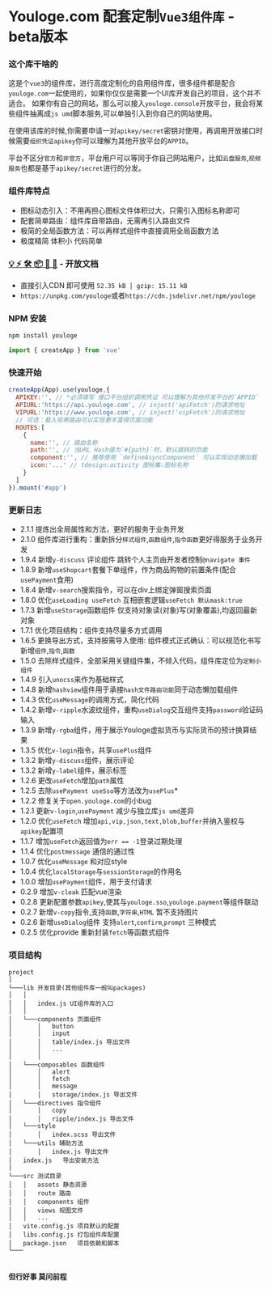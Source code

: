 # Youloge.com 配套定制`Vue3组件库` - beta版本

### 这个库干啥的

这是个`vue3`的组件库，进行高度定制化的自用组件库，很多组件都是配合`youloge.com`一起使用的，如果你仅仅是需要一个UI库开发自己的项目，这个并不适合。
如果你有自己的网站，那么可以接入`youloge.console`开放平台，我会将某些组件抽离成`js umd`脚本服务,可以单独引入到你自己的网站使用。

在使用该库的时候,你需要申请一对`apikey/secret`密钥对使用，再调用开放接口时候需要`组织凭证apikey`你可以理解为其他开放平台的`APPID`。

平台不区分`官方`和`非官方`，平台用户可以等同于你自己网站用户，比如`云盘服务`,`视频服务`也都是基于`apikey/secret`进行的分发。

### 组件库特点
- 图标动态引入：不用再担心图标文件体积过大，只需引入图标名称即可
- 配套简单路由：组件库自带路由，无需再引入路由文件
- 极简的全局函数方法：可以再样式组件中直接调用全局函数方法
- 极度精简 体积小 代码简单


### [💡 ⚡️ 🛠️ 📦 🔩 🔑](https://docs.youloge.com/ui/) - 开放文档

- 直接引入CDN 即可使用 `52.35 kB │ gzip: 15.11 kB`
- `https://unpkg.com/youloge`或者`https://cdn.jsdelivr.net/npm/youloge`

### NPM 安装
``` js
npm install youloge

import { createApp } from 'vue'
```

### 快速开始

``` js
createApp(App).use(youloge,{
  APIKEY:'', // *必须填写 接口平台组织调用凭证 可以理解为其他开发平台的`APPID`
  APIURL:'https://api.youloge.com', // inject('apiFetch')的请求地址
  VIPURL:'https://www.youloge.com', // inject('vipFetch')的请求地址
  // 可选：载入哈希路由可以实现更丰富得页面功能
  ROUTES:[
    {
      name:'', // 路由名称 
      path:'', // 当URL Hash值为`#{path}`时，默认跳转的页面
      component:'', // 推荐使用 `defineAsyncComponent` 可以实现动态懒加载
      icon:'...' // tdesign:activity 图标集:图标名称
    }
  ]
}).mount('#app')
```

### 更新日志

- 2.1.1 提炼出全局属性和方法，更好的服务于业务开发
- 2.1.0 组件库进行重构：重新拆分`样式组件`,`函数组件`,`指令函数`更好得服务于业务开发
- 1.9.4 新增`y-discuss` 评论组件 跳转个人主页由开发者控制`@navigate 事件`
- 1.8.9 新增`useShopcart`套餐下单组件，作为商品购物的前置条件(配合`usePayment`食用)
- 1.8.4 新增`v-search`搜索指令，可以在div上绑定弹窗搜索页面
- 1.8.0 优化`useLoading useFetch` 互相嵌套逻辑`useFetch 默认mask:true`
- 1.7.3 新增`useStorage`函数组件 仅支持对象读(对象)写(对象覆盖),均返回最新对象
- 1.7.1 优化项目结构：组件支持尽量多方式调用
- 1.6.5 更换导出方式，支持按需导入使用: 组件模式正式确认：可以规范化书写新增`组件`,`指令`,`函数`
- 1.5.0 去除样式组件，全部采用关键组件集，不倾入代码，组件库定位为`定制小组件`
- 1.4.9 引入`unocss`来作为基础样式
- 1.4.8 新增`hashview`组件用于承接`hash文件路由功能`同于动态懒加载组件
- 1.4.3 优化`useMessage`的调用方式，简化代码
- 1.4.2 新增`v-ripple`水波纹组件，重构`useDialog`交互组件支持`password`验证码输入
- 1.3.9 新增`y-rgba`组件，用于展示Youloge虚拟货币与实际货币的预计换算结果
- 1.3.5 优化`v-login`指令，共享`usePlus`组件
- 1.3.2 新增`y-discuss`组件，展示评论
- 1.3.2 新增`y-label`组件，展示标签
- 1.2.6 更改`useFetch`增加`path`属性
- 1.2.5 去除`usePayment useSso`等方法改为`usePlus`*
- 1.2.2 修复关于`open.youloge.com`的小bug
- 1.2.1 更新`v-login`,`usePayment` 减少与独立库`js umd`差异
- 1.2.0 优化`useFetch` 增加`api,vip,json,text,blob,buffer`并纳入鉴权与`apikey`配置项
- 1.1.7 增加`useFetch`返回值为`err == -1`登录过期处理
- 1.1.4 优化`postmessage` 通信的通过性
- 1.0.7 优化`useMessage` 和对应style
- 1.0.4 优化`localStorage`与`sessionStorage`的作用名
- 1.0.0 增加`usePayment`组件，用于支付请求
- 0.2.9 增加`v-cloak` 匹配vue渲染
- 0.2.8 更新配置参数`apikey`,使其与`youloge.sso`,`youloge.payment`等组件联动
- 0.2.7 新增`v-copy`指令,支持`函数`,`字符串`,`HTML` 暂不支持图片
- 0.2.6 新增`useDialog`组件 支持`alert`,`confirm`,`prompt` 三种模式
- 0.2.5 优化provide 重新封装`fetch`等函数式组件




### 项目结构


``` TREE
project
│
└───lib 开发目录(其他组件库一般叫packages)
│   │   
│   │   index.js UI组件库的入口
│   │
│   └───components 页面组件
│       │   button
│       │   input
│       │   table/index.js 导出文件
│       │   ...
│       │   
│   └───composables 函数组件
│       │   alert
│       │   fetch
│       │   message
│       │   storage/index.js 导出文件 
│   └───directives 指令组件
│       │   copy
│       │   ripple/index.js 导出文件 
│   └───style
│       │   index.scss 导出文件
│   └───utils 辅助方法
│       │   index.js 导出文件
│   index.js   导出安装方法
|
└───src 测试目录
│   │   assets 静态资源
│   │   route 路由
│   │   components 组件
│   │   views 视图文件
│   │   ...
│   vite.config.js 项目默认的配置
│   libs.config.js 打包组件库配置
│   package.json   项目依赖和脚本
└───
 
```

#### 但行好事 莫问前程

